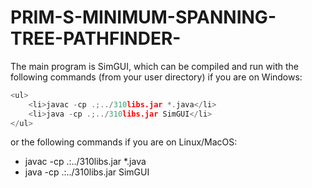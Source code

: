 # PRIM-S-MINIMUM-SPANNING-TREE-PATHFINDER-

The main program is SimGUI, which can be compiled and run with the following commands (from your user directory) if you are on Windows:


```C
<ul>
    <li>javac -cp .;../310libs.jar *.java</li>
    <li>java -cp .;../310libs.jar SimGUI</li>
</ul>
```


or the following commands if you are on Linux/MacOS:

<ul>
    <li>javac -cp .:../310libs.jar *.java
    <li>java -cp .:../310libs.jar SimGUI
</ul>


